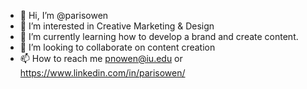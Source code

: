- 👋 Hi, I’m @parisowen
- 👀 I’m interested in Creative Marketing & Design
- 🌱 I’m currently learning how to develop a brand and create content.
- 💞️ I’m looking to collaborate on content creation
- 📫 How to reach me pnowen@iu.edu or https://www.linkedin.com/in/parisowen/

<!---
parisowen/parisowen is a ✨ special ✨ repository because its `README.md` (this file) appears on your GitHub profile.
You can click the Preview link to take a look at your changes.
--->
